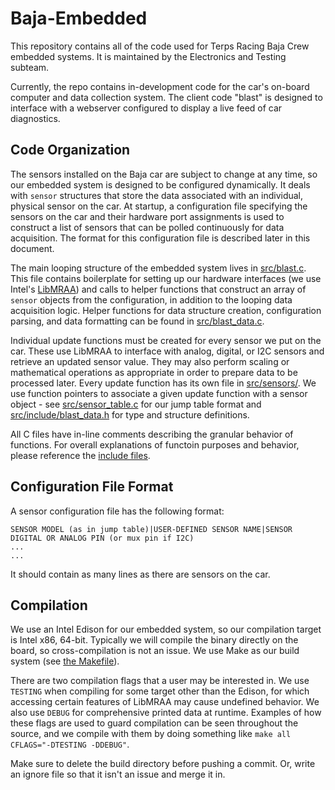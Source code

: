 # Baja-Embedded

This repository contains all of the code used for Terps Racing Baja Crew embedded systems.
It is maintained by the Electronics and Testing subteam.

Currently, the repo contains in-development code for the car's on-board computer and data
collection system. The client code "blast" is designed to interface with a webserver
configured to display a live feed of car diagnostics.

## Code Organization

The sensors installed on the Baja car are subject to change at any time, so our embedded system is designed to be configured dynamically. It deals with `sensor` structures that store the data associated with an individual, physical sensor on the car. At startup, a configuration file specifying the sensors on the car and their hardware port assignments is used to construct a list of sensors that can be polled continuously for data acquisition. The format for this configuration file is described later in this document.

The main looping structure of the embedded system lives in [src/blast.c](src/blast.c). This file contains boilerplate for setting up our hardware interfaces (we use Intel's [LibMRAA](https://iotdk.intel.com/docs/master/mraa/)) and calls to helper functions that construct an array of `sensor` objects from the configuration, in addition to the looping data acquisition logic. Helper functions for data structure creation, configuration parsing, and data formatting can be found in [src/blast_data.c](src/blast_data.c).

Individual update functions must be created for every sensor we put on the car. These use LibMRAA to interface with analog, digital, or I2C sensors and retrieve an updated sensor value. They may also perform scaling or mathematical operations as appropriate in order to prepare data to be processed later. Every update function has its own file in [src/sensors/](src/sensors/). We use function pointers to associate a given update function with a sensor object - see [src/sensor_table.c](src/sensor_table.c) for our jump table format and [src/include/blast_data.h](src/include/blast_data.h) for type and structure definitions.

All C files have in-line comments describing the granular behavior of functions. For overall explanations of functoin purposes and behavior, please reference the [include files](src/include/).

## Configuration File Format

A sensor configuration file has the following format:
```
SENSOR MODEL (as in jump table)|USER-DEFINED SENSOR NAME|SENSOR DIGITAL OR ANALOG PIN (or mux pin if I2C)
...
...
```
It should contain as many lines as there are sensors on the car.

## Compilation

We use an Intel Edison for our embedded system, so our compilation target is Intel x86, 64-bit. Typically we will compile the binary directly on the board, so cross-compilation is not an issue. We use Make as our build system (see [the Makefile](Makefile)).

There are two compilation flags that a user may be interested in. We use `TESTING` when compiling for some target other than the Edison, for which accessing certain features of LibMRAA may cause undefined behavior. We also use `DEBUG` for comprehensive printed data at runtime. Examples of how these flags are used to guard compilation can be seen throughout the source, and we compile with them by doing something like `make all CFLAGS="-DTESTING -DDEBUG"`.

Make sure to delete the build directory before pushing a commit. Or, write an ignore file so that it isn't an issue and merge it in.
